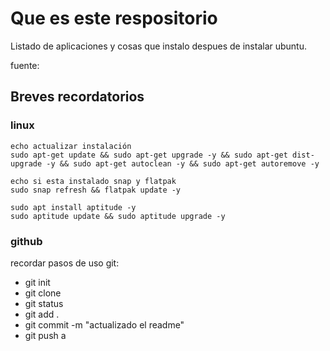 # Que es este respositorio
Listado de aplicaciones y cosas que instalo despues de instalar ubuntu.

fuente:


## Breves recordatorios
### linux
```{shell}
echo actualizar instalación
sudo apt-get update && sudo apt-get upgrade -y && sudo apt-get dist-upgrade -y && sudo apt-get autoclean -y && sudo apt-get autoremove -y

echo si esta instalado snap y flatpak
sudo snap refresh && flatpak update -y

sudo apt install aptitude -y 
sudo aptitude update && sudo aptitude upgrade -y 
```

### github
recordar pasos de uso git:
- git init
- git clone
- git status
- git add .
- git commit -m "actualizado el readme"
- git push
a

